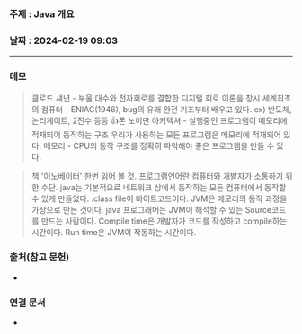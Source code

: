 ### 주제 : Java 개요

### 날짜 : 2024-02-19 09:03
----
### 메모
> 클로드 섀년 - 부울 대수와 전자회로를 결합한 디지털 회로 이론을 창시
> 세계최초의 컴퓨터 - ENIAC(1946), bug의 유래
> 완전 기초부터 배우고 있다. ex) 반도체, 논리게이트, 2진수 등등
> 👍폰 노이만 아키텍쳐 - 실행중인 프로그램이 메모리에 적재되어 동작하는 구조
> 우리가 사용하는 모든 프로그램은 메모리에 적재되어 있다.
> 메모리 - CPU의 동작 구조를 정확히 파악해야 좋은 프로그램을 만들 수 있다.

> 책 '이노베이터' 한번 읽어 볼 것.
> 프로그램언어란 컴퓨터와 개발자가 소통하기 위한 수단.
> java는 기본적으로 네트워크 상에서 동작하는 모든 컴퓨터에서 동작할 수 있게 만들었다.
> .class file이 바이트코드이다.
> JVM은 메모리의 동작 과정을 가상으로 만든 것이다.
> java 프로그래머는 JVM이 해석할 수 있는 Source코드를 만드는 사람이다.
> Compile time은 개발자가 코드를 작성하고 compile하는 시간이다.
> Run time은 JVM이 작동하는 시간이다.
> 


### 출처(참고 문헌)
-

### 연결 문서
-
